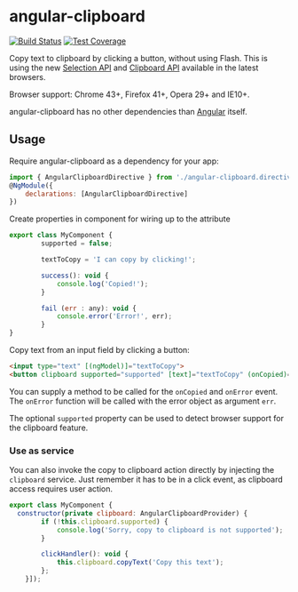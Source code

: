 # angular-clipboard

[![Build Status][travis-image]][travis-url]
[![Test Coverage][coveralls-image]][coveralls-url]

Copy text to clipboard by clicking a button, without using Flash. This is using the new [Selection API](https://developer.mozilla.org/en-US/docs/Web/API/Selection) and [Clipboard API](https://developer.mozilla.org/en-US/docs/Web/API/ClipboardEvent) available in the latest browsers.

Browser support: Chrome 43+, Firefox 41+, Opera 29+ and IE10+.



angular-clipboard has no other dependencies than [Angular](https://angular.io/)
itself.

## Usage

Require angular-clipboard as a dependency for your app:

```javascript
import { AngularClipboardDirective } from './angular-clipboard.directive';
@NgModule({
    declarations: [AngularClipboardDirective]
})
```

Create properties in component for wiring up to the attribute

```javascript
export class MyComponent {
        supported = false;

        textToCopy = 'I can copy by clicking!';

        success(): void {
            console.log('Copied!');
        }

        fail (err : any): void {
            console.error('Error!', err);
        }
}
```

Copy text from an input field by clicking a button:

```html
<input type="text" [(ngModel)]="textToCopy">
<button clipboard supported="supported" [text]="textToCopy" (onCopied)="success()" (onError)="fail(err)">Copy</button>
```

You can supply a method to be called for the `onCopied` and `onError` event. The `onError` function will be called with the error object as argument `err`.

The optional `supported` property can be used to detect browser support for the clipboard feature.

### Use as service

You can also invoke the copy to clipboard action directly by injecting the `clipboard` service. Just remember it has to be in a click event, as clipboard access requires user action.

```javascript
export class MyComponent {
  constructor(private clipboard: AngularClipboardProvider) {
        if (!this.clipboard.supported) {
            console.log('Sorry, copy to clipboard is not supported');
        }

        clickHandler(): void {
            this.clipboard.copyText('Copy this text');
        };
    }]);
```



[travis-image]: https://img.shields.io/travis/omichelsen/angular-clipboard/master.svg
[travis-url]: https://travis-ci.org/omichelsen/angular-clipboard
[coveralls-image]: https://img.shields.io/coveralls/omichelsen/angular-clipboard/master.svg
[coveralls-url]: https://coveralls.io/r/omichelsen/angular-clipboard?branch=master
